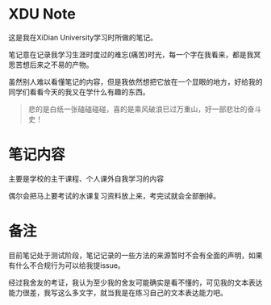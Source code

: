 # XDU Note
这是我在XiDian University学习时所做的笔记。

笔记意在记录我学习生涯时度过的难忘(痛苦)时光，每一个字在我看来，都是我冥思苦想后来之不易的产物。

虽然别人难以看懂笔记的内容，但是我依然想把它放在一个显眼的地方，好给我的同学们看看今天的我又在学什么有趣的东西。

>悲的是白纸一张磕磕碰碰，喜的是乘风破浪已过万重山，好一部悲壮的奋斗史！
 
# 笔记内容
主要是学校的主干课程、个人课外自我学习的内容

偶尔会把马上要考试的水课复习资料放上来，考完试就会全部删掉。

# 备注
目前笔记处于测试阶段，笔记记录的一些方法的来源暂时不会有全面的声明，如果有什么不合规行为可以给我提issue。

经过我舍友的考证，我认为至少我的舍友可能确实是看不懂的，可见我的文本表达能力很差，我写这么多文字，就当我是在练习自己的文本表达能力吧。
